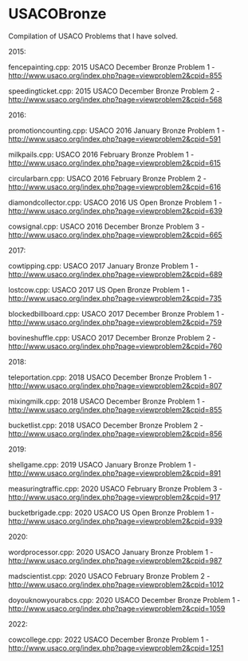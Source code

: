 # USACOBronze

Compilation of USACO Problems that I have solved.

2015:

fencepainting.cpp: 2015 USACO December Bronze Problem 1 - http://www.usaco.org/index.php?page=viewproblem2&cpid=855

speedingticket.cpp: 2015 USACO December Bronze Problem 2 - http://www.usaco.org/index.php?page=viewproblem2&cpid=568

2016:

promotioncounting.cpp: USACO 2016 January Bronze Problem 1 - http://www.usaco.org/index.php?page=viewproblem2&cpid=591

milkpails.cpp: USACO 2016 February Bronze Problem 1 - http://www.usaco.org/index.php?page=viewproblem2&cpid=615

circularbarn.cpp: USACO 2016 February Bronze Problem 2 - http://www.usaco.org/index.php?page=viewproblem2&cpid=616

diamondcollector.cpp: USACO 2016 US Open Bronze Problem 1 - http://www.usaco.org/index.php?page=viewproblem2&cpid=639

cowsignal.cpp: USACO 2016 December Bronze Problem 3 - http://www.usaco.org/index.php?page=viewproblem2&cpid=665

2017: 

cowtipping.cpp: USACO 2017 January Bronze Problem 1 - http://www.usaco.org/index.php?page=viewproblem2&cpid=689

lostcow.cpp: USACO 2017 US Open Bronze Problem 1 - http://www.usaco.org/index.php?page=viewproblem2&cpid=735

blockedbillboard.cpp: USACO 2017 December Bronze Problem 1 - http://www.usaco.org/index.php?page=viewproblem2&cpid=759

bovineshuffle.cpp: USACO 2017 December Bronze Problem 2 - http://www.usaco.org/index.php?page=viewproblem2&cpid=760

2018:

teleportation.cpp: 2018 USACO December Bronze Problem 1 - http://www.usaco.org/index.php?page=viewproblem2&cpid=807

mixingmilk.cpp: 2018 USACO December Bronze Problem 1 - http://www.usaco.org/index.php?page=viewproblem2&cpid=855

bucketlist.cpp: 2018 USACO December Bronze Problem 2 - http://www.usaco.org/index.php?page=viewproblem2&cpid=856

2019: 

shellgame.cpp: 2019 USACO January Bronze Problem 1 - http://www.usaco.org/index.php?page=viewproblem2&cpid=891

measuringtraffic.cpp: 2020 USACO February Bronze Problem 3 - http://www.usaco.org/index.php?page=viewproblem2&cpid=917

bucketbrigade.cpp: 2020 USACO US Open Bronze Problem 1 - http://www.usaco.org/index.php?page=viewproblem2&cpid=939

2020:

wordprocessor.cpp: 2020 USACO January Bronze Problem 1 - http://www.usaco.org/index.php?page=viewproblem2&cpid=987

madscientist.cpp: 2020 USACO February Bronze Problem 2 - http://www.usaco.org/index.php?page=viewproblem2&cpid=1012

doyouknowyourabcs.cpp: 2020 USACO December Bronze Problem 1 - http://www.usaco.org/index.php?page=viewproblem2&cpid=1059 

2022:

cowcollege.cpp: 2022 USACO December Bronze Problem 1 - http://www.usaco.org/index.php?page=viewproblem2&cpid=1251
